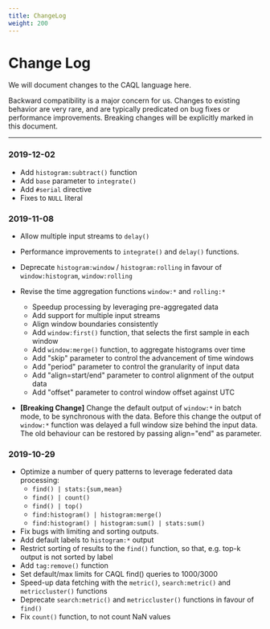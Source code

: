 ```yaml
---
title: ChangeLog
weight: 200
---
```


# Change Log

We will document changes to the CAQL language here.

Backward compatibility is a major concern for us.
Changes to existing behavior  are very rare, and are typically predicated on bug fixes or performance improvements.
Breaking changes will be explicitly marked in this document.

---

### 2019-12-02

- Add `histogram:subtract()` function
- Add `base` parameter to `integrate()`
- Add `#serial` directive
- Fixes to `NULL` literal

### 2019-11-08

- Allow multiple input streams to `delay()`

- Performance improvements to `integrate()` and `delay()` functions.

- Deprecate `histogram:window` / `histogram:rolling` in favour of `window:histogram`, `window:rolling`

- Revise the time aggregation functions `window:*` and `rolling:*`
  - Speedup processing by leveraging pre-aggregated data
  - Add support for multiple input streams
  - Align window boundaries consistently
  - Add `window:first()` function, that selects the first sample in each window
  - Add `window:merge()` function, to aggregate histograms over time
  - Add "skip" parameter to control the advancement of time windows
  - Add "period" parameter to control the granularity of input data
  - Add "align=start/end" parameter to control alignment of the output data
  - Add "offset" parameter to control window offset against UTC

- **\[Breaking Change\]** 
  Change the default output of `window:*` in batch mode, to be synchronous with the data.
  Before this change the output of `window:*` function was delayed a full window size behind the input data.
  The old behaviour can be restored by passing align="end" as parameter.

### 2019-10-29

- Optimize a number of query patterns to leverage federated data processing:
  - `find() | stats:{sum,mean}`
  - `find() | count()`
  - `find() | top()`
  - `find:histogram() | histogram:merge()`
  - `find:histogram() | histogram:sum() | stats:sum()`
- Fix bugs with limiting and sorting outputs.
- Add default labels to `histogram:*` output
- Restrict sorting of results to the `find()` function, so that, e.g. top-k output is not sorted by label
- Add `tag:remove()` function
- Set default/max limits for CAQL find() queries to 1000/3000
- Speed-up data fetching with the `metric()`, `search:metric()` and `metriccluster()` functions
- Deprecate `search:metric()` and `metriccluster()` functions in favour of `find()`
- Fix `count()` function, to not count NaN values
